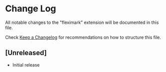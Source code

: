# Change Log

All notable changes to the "fleximark" extension will be documented in this file.

Check [Keep a Changelog](http://keepachangelog.com/) for recommendations on how to structure this file.

## [Unreleased]

- Initial release